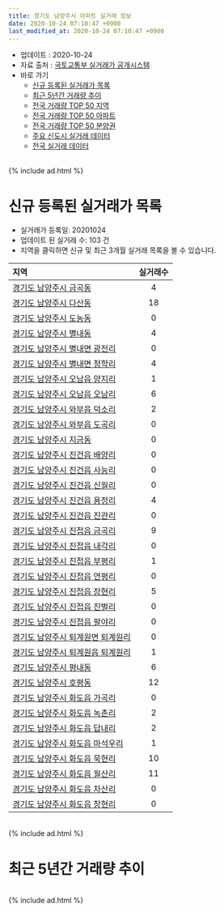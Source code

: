 ```yaml
---
title: 경기도 남양주시 아파트 실거래 정보
date: 2020-10-24 07:10:47 +0900
last_modified_at: 2020-10-24 07:10:47 +0900
---
```


* 업데이트 : 2020-10-24
* 자료 출처 : [국토교통부 실거래가 공개시스템](http://rt.molit.go.kr)
* 바로 가기
    * [신규 등록된 실거래가 목록](#신규-등록된-실거래가-목록)
    * [최근 5년간 거래량 추이](#최근-5년간-거래량-추이)
    * [전국 거래량 TOP 50 지역](https://inasie.github.io/apt-trade-info/최근-3개월-전국에서-가장-거래가-많이-발생한-지역)
    * [전국 거래량 TOP 50 아파트](https://inasie.github.io/apt-trade-info/최근-3개월-전국에서-가장-거래가-많이-발생한-아파트)
    * [전국 거래량 TOP 50 분양권](https://inasie.github.io/apt-trade-info/최근-3개월-전국에서-가장-거래가-많이-발생한-분양권)
    * [주요 신도시 실거래 데이터](https://inasie.github.io/apt-trade-info/주요-신도시)
    * [전국 실거래 데이터](https://inasie.github.io/apt-trade-info/전국)

<br>
{% include ad.html %}
<br>

# 신규 등록된 실거래가 목록
* 실거래가 등록일: 20201024
* 업데이트 된 실거래 수: 103 건
* 지역을 클릭하면 신규 및 최근 3개월 실거래 목록을 볼 수 있습니다.


|지역|실거래수|
|:---|:---:|
|[경기도 남양주시 금곡동](https://inasie.github.io/apt-trade-info/경기도-남양주시-금곡동)|4|
|[경기도 남양주시 다산동](https://inasie.github.io/apt-trade-info/경기도-남양주시-다산동)|18|
|[경기도 남양주시 도농동](https://inasie.github.io/apt-trade-info/경기도-남양주시-도농동)|0|
|[경기도 남양주시 별내동](https://inasie.github.io/apt-trade-info/경기도-남양주시-별내동)|4|
|[경기도 남양주시 별내면 광전리](https://inasie.github.io/apt-trade-info/경기도-남양주시-별내면-광전리)|0|
|[경기도 남양주시 별내면 청학리](https://inasie.github.io/apt-trade-info/경기도-남양주시-별내면-청학리)|4|
|[경기도 남양주시 오남읍 양지리](https://inasie.github.io/apt-trade-info/경기도-남양주시-오남읍-양지리)|1|
|[경기도 남양주시 오남읍 오남리](https://inasie.github.io/apt-trade-info/경기도-남양주시-오남읍-오남리)|6|
|[경기도 남양주시 와부읍 덕소리](https://inasie.github.io/apt-trade-info/경기도-남양주시-와부읍-덕소리)|2|
|[경기도 남양주시 와부읍 도곡리](https://inasie.github.io/apt-trade-info/경기도-남양주시-와부읍-도곡리)|0|
|[경기도 남양주시 지금동](https://inasie.github.io/apt-trade-info/경기도-남양주시-지금동)|0|
|[경기도 남양주시 진건읍 배양리](https://inasie.github.io/apt-trade-info/경기도-남양주시-진건읍-배양리)|0|
|[경기도 남양주시 진건읍 사능리](https://inasie.github.io/apt-trade-info/경기도-남양주시-진건읍-사능리)|0|
|[경기도 남양주시 진건읍 신월리](https://inasie.github.io/apt-trade-info/경기도-남양주시-진건읍-신월리)|0|
|[경기도 남양주시 진건읍 용정리](https://inasie.github.io/apt-trade-info/경기도-남양주시-진건읍-용정리)|4|
|[경기도 남양주시 진건읍 진관리](https://inasie.github.io/apt-trade-info/경기도-남양주시-진건읍-진관리)|0|
|[경기도 남양주시 진접읍 금곡리](https://inasie.github.io/apt-trade-info/경기도-남양주시-진접읍-금곡리)|9|
|[경기도 남양주시 진접읍 내각리](https://inasie.github.io/apt-trade-info/경기도-남양주시-진접읍-내각리)|0|
|[경기도 남양주시 진접읍 부평리](https://inasie.github.io/apt-trade-info/경기도-남양주시-진접읍-부평리)|1|
|[경기도 남양주시 진접읍 연평리](https://inasie.github.io/apt-trade-info/경기도-남양주시-진접읍-연평리)|0|
|[경기도 남양주시 진접읍 장현리](https://inasie.github.io/apt-trade-info/경기도-남양주시-진접읍-장현리)|5|
|[경기도 남양주시 진접읍 진벌리](https://inasie.github.io/apt-trade-info/경기도-남양주시-진접읍-진벌리)|0|
|[경기도 남양주시 진접읍 팔야리](https://inasie.github.io/apt-trade-info/경기도-남양주시-진접읍-팔야리)|0|
|[경기도 남양주시 퇴계원면 퇴계원리](https://inasie.github.io/apt-trade-info/경기도-남양주시-퇴계원면-퇴계원리)|0|
|[경기도 남양주시 퇴계원읍 퇴계원리](https://inasie.github.io/apt-trade-info/경기도-남양주시-퇴계원읍-퇴계원리)|1|
|[경기도 남양주시 평내동](https://inasie.github.io/apt-trade-info/경기도-남양주시-평내동)|6|
|[경기도 남양주시 호평동](https://inasie.github.io/apt-trade-info/경기도-남양주시-호평동)|12|
|[경기도 남양주시 화도읍 가곡리](https://inasie.github.io/apt-trade-info/경기도-남양주시-화도읍-가곡리)|0|
|[경기도 남양주시 화도읍 녹촌리](https://inasie.github.io/apt-trade-info/경기도-남양주시-화도읍-녹촌리)|2|
|[경기도 남양주시 화도읍 답내리](https://inasie.github.io/apt-trade-info/경기도-남양주시-화도읍-답내리)|2|
|[경기도 남양주시 화도읍 마석우리](https://inasie.github.io/apt-trade-info/경기도-남양주시-화도읍-마석우리)|1|
|[경기도 남양주시 화도읍 묵현리](https://inasie.github.io/apt-trade-info/경기도-남양주시-화도읍-묵현리)|10|
|[경기도 남양주시 화도읍 월산리](https://inasie.github.io/apt-trade-info/경기도-남양주시-화도읍-월산리)|11|
|[경기도 남양주시 화도읍 차산리](https://inasie.github.io/apt-trade-info/경기도-남양주시-화도읍-차산리)|0|
|[경기도 남양주시 화도읍 창현리](https://inasie.github.io/apt-trade-info/경기도-남양주시-화도읍-창현리)|0|


<br>
{% include ad.html %}
<br>

# 최근 5년간 거래량 추이


<div style="width:100%;">
    <canvas id="deal_progress" height="200"></canvas>
</div>

<script>
new Chart(document.getElementById("deal_progress"), {
    type: 'line',
    data: {
        labels: ['201510','201511','201512','201601','201602','201603','201604','201605','201606','201607','201608','201609','201610','201611','201612','201701','201702','201703','201704','201705','201706','201707','201708','201709','201710','201711','201712','201801','201802','201803','201804','201805','201806','201807','201808','201809','201810','201811','201812','201901','201902','201903','201904','201905','201906','201907','201908','201909','201910','201911','201912','202001','202002','202003','202004','202005','202006','202007','202008','202009','202010'],
        datasets: [{
            label: '매매',
            pointRadius: 1,
            data: [1135, 740, 560, 536, 563, 897, 833, 766, 940, 1000, 1136, 1100, 1248, 700, 562, 423, 584, 785, 662, 820, 1004, 998, 727, 741, 672, 629, 524, 735, 908, 1300, 791, 704, 719, 697, 1159, 1289, 874, 584, 583, 573, 459, 608, 596, 678, 670, 809, 739, 765, 1023, 1418, 1252, 1048, 2157, 1538, 1168, 1494, 3204, 1785, 895, 804, 367],
            borderColor: "rgba(255, 201, 14, 1)",
            backgroundColor: "rgba(255, 201, 14, 0.5)",
            fill: false,
            lineTension: 0
        },{
            label: '전월세',
            pointRadius: 1,
            data: [1151, 1055, 994, 1046, 1294, 1293, 1143, 1076, 1025, 992, 983, 1153, 1243, 861, 1077, 916, 1080, 1140, 913, 929, 968, 1078, 990, 970, 849, 1099, 859, 1131, 1227, 1312, 1018, 1010, 904, 939, 962, 897, 996, 725, 854, 893, 750, 978, 901, 891, 956, 1134, 1120, 1326, 1257, 1109, 1137, 1272, 1703, 1339, 1193, 1541, 1696, 1576, 1183, 924, 529],
            borderColor: "rgba(0, 141, 185, 1)",
            backgroundColor: "rgba(0, 141, 185, 0.5)",
            fill: false,
            lineTension: 0
        }
        ]
    },
    options: {
        responsive: true,
        title: {
            display: false
        },
        tooltips: {
            mode: 'index',
            intersect: false
        },
        hover: {
            mode: 'nearest',
            intersect: true
        },
        scales: {
            xAxes: [{
                display: true,
                scaleLabel: {
                    display: true,
                    labelString: '년/월'
                }
            }],
            yAxes: [{
                display: true,
                ticks: {
                    suggestedMin: 0,
                },
                scaleLabel: {
                    display: true,
                    labelString: '실거래 수'
                }
            }]
        }
    }
});

</script>


<br>
{% include ad.html %}
<br>

